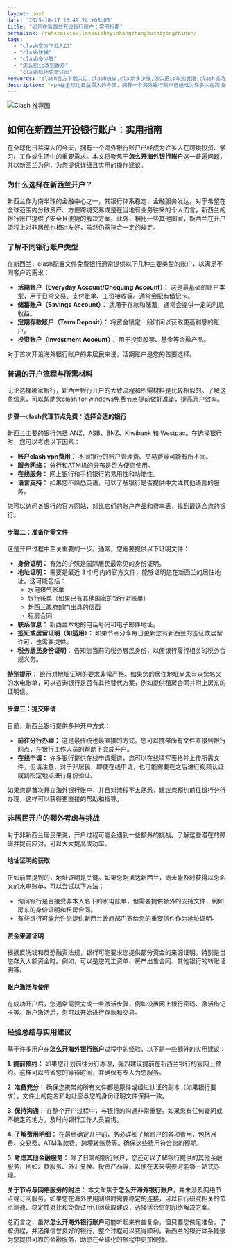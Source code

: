 ```yaml
---
layout: post
date: "2025-10-17 13:49:24 +08:00"
title: "如何在新西兰开设银行账户：实用指南"
permalink: /ruhezaixinxilankaisheyinhangzhanghushiyongzhinan/
tags:
  - "clash官方下载入口"
  - "clash快猫"
  - "clash多少钱"
  - "怎么把ip改到香港"
  - "clash机场免费订阅"
keywords: "clash官方下载入口,clash快猫,clash多少钱,怎么把ip改到香港,clash机场免费订阅"
description: "<p>在全球化日益深入的今天，拥有一个海外银行账户已经成为许多人在跨境投资、学习、工作或生活中的重要需求。本文将聚焦于<strong>怎么开海外银行账户</strong>这一普遍问题，并以新西兰为例，为您提供详细且实用的操作建议。</p>"
---
```


![Clash 推荐图](https://clashjd.github.io/assets/img/clash订阅节点购买.png)

## 如何在新西兰开设银行账户：实用指南

<p>在全球化日益深入的今天，拥有一个海外银行账户已经成为许多人在跨境投资、学习、工作或生活中的重要需求。本文将聚焦于<strong>怎么开海外银行账户</strong>这一普遍问题，并以新西兰为例，为您提供详细且实用的操作建议。</p>
<h3>为什么选择在新西兰开户？</h3>
<p>新西兰作为南半球的金融中心之一，其银行体系稳定，金融服务发达。对于希望在全球范围内分散资产、方便跨境交易或是在当地有业务往来的个人而言，新西兰的银行账户提供了安全且便捷的解决方案。此外，相比一些其他国家，新西兰在开户流程上对非居民也相对友好，虽然仍需符合一定的规定。</p>
<h3>了解不同银行账户类型</h3>
<p>在新西兰，clash配置文件免费银行通常提供以下几种主要类型的账户，以满足不同客户的需求：</p>
<ul>
<li><strong>活期账户（Everyday Account/Chequing Account）：</strong> 这是最基础的账户类型，用于日常交易、支付账单、工资接收等。通常会配有借记卡。</li>
<li><strong>储蓄账户（Savings Account）：</strong> 适用于存款和储蓄，通常会提供一定的利息收益。</li>
<li><strong>定期存款账户（Term Deposit）：</strong> 将资金锁定一段时间以获取更高利息的账户。</li>
<li><strong>投资账户（Investment Account）：</strong> 用于投资股票、基金等金融产品。</li>
</ul>
<p>对于首次开设海外银行账户的非居民来说，活期账户是您的首要选择。</p>
<h3>普遍的开户流程与所需材料</h3>
<p>无论选择哪家银行，新西兰银行开户的大致流程和所需材料是比较相似的。了解这些信息，可以帮助您clash for windows免费节点提前做好准备，提高开户效率。</p>
<h4>步骤一clash代理节点免费：选择合适的银行</h4>
<p>新西兰主要的银行包括 ANZ、ASB、BNZ、Kiwibank 和 Westpac。在选择银行时，您可以考虑以下因素：</p>
<ul>
<li><strong>账户clash vpn费用：</strong> 不同银行的账户管理费、交易费等可能有所不同。</li>
<li><strong>服务网络：</strong> 分行和ATM机的分布是否方便您使用。</li>
<li><strong>在线服务：</strong> 网上银行和手机银行的易用性和功能性。</li>
<li><strong>语言支持：</strong> 如果您不熟悉英语，可以了解银行是否提供中文或其他语言的服务。</li>
</ul>
<p>您可以访问各银行的官方网站，对比它们的账户产品和费率表，找到最适合您的银行。</p>
<h4>步骤二：准备所需文件</h4>
<p>这是开户过程中至关重要的一步。通常，您需要提供以下证明文件：</p>
<ul>
<li><strong>身份证明：</strong> 有效的护照是国际居民最常见的身份证明。</li>
<li><strong>地址证明：</strong> 需要是最近 3 个月内的官方文件，能够证明您在新西兰的居住地址。这可能包括：
<ul>
<li>水电煤气账单</li>
<li>银行账单（如果已有其他国家的银行对账单）</li>
<li>新西兰政府部门出具的信函</li>
<li>租房合同</li>
</ul>
</li>
<li><strong>联系信息：</strong> 新西兰本地的电话号码和电子邮件地址。</li>
<li><strong>签证或居留证明（如适用）：</strong> 如果节点分享每日更新您有新西兰的签证或居留许可，也需要提供。</li>
<li><strong>税务居民身份证明：</strong> 告知您当前的税务居民身份，以便银行履行相关的税务合规义务。</li>
</ul>
<p><strong>特别提示：</strong> 银行对地址证明的要求非常严格。如果您的居住地址尚未有以您名义的水电账单，可以咨询银行是否有其他替代方案，例如提供租房合同并附上房东的证明信。</p>
<h4>步骤三：提交申请</h4>
<p>目前，新西兰银行提供多种开户方式：</p>
<ul>
<li><strong>前往分行办理：</strong> 这是最传统也最直接的方式。您可以携带所有文件直接到银行网点，在银行工作人员的帮助下完成开户。</li>
<li><strong>在线申请：</strong> 许多银行提供在线申请渠道，您可以在线填写表格并上传所需文件。但请注意，对于非居民，即使在线申请，也可能需要在之后进行视频认证或到指定地点进行身份验证。</li>
</ul>
<p>如果您是首次开立海外银行账户，并且对流程不太熟悉，建议您预约前往银行分行办理，这样可以获得更直接的帮助和指导。</p>
<h3>非居民开户的额外考虑与挑战</h3>
<p>对于非新西兰居民来说，开户过程可能会遇到一些额外的挑战。了解这些潜在的障碍并提前应对，可以大大提高成功率。</p>
<h4>地址证明的获取</h4>
<p>正如前面提到的，地址证明是关键。如果您刚抵达新西兰，尚未能及时获得以您名义的水电账单，可以尝试以下方法：</p>
<ul>
<li>询问银行是否接受非本人名下的水电账单，但需要提供额外的支持文件，例如房东的身份证明和租房合同。</li>
<li>有些银行可能允许您提供新西兰政府部门寄给您的重要信件作为地址证明。</li>
</ul>
<h4>资金来源证明</h4>
<p>根据反洗钱和反恐融资法规，银行可能要求您提供部分资金的来源证明，特别是当您存入大额资金时。例如，可以是您的工资单、房产出售合同、其他银行的转账证明等。</p>
<h4>账户激活与使用</h4>
<p>在成功开户后，您通常需要完成一些激活步骤，例如设置网上银行密码、激活借记卡等。账户激活后，您可以开始进行存款和交易。</p>
<h3>经验总结与实用建议</h3>
<p>基于许多用户在<strong>怎么开海外银行账户</strong>过程中的经验，以下是一些额外的实用建议：</p>
<p><strong>1. 提前预约：</strong> 如果您计划前往分行办理，强烈建议提前在新西兰银行的官网上预约。这样可以节省您的等待时间，并确保有专人为您服务。</p>
<p><strong>2. 准备充分：</strong> 确保您携带的所有文件都是原件或经过认证的副本（如果银行要求）。文件上的姓名和地址应与您的身份证明文件保持一致。</p>
<p><strong>3. 保持沟通：</strong> 在整个开户过程中，与银行的沟通非常重要。如果您有任何疑问或不确定的地方，及时向银行工作人员咨询。</p>
<p><strong>4. 了解费用明细：</strong> 在最终确定开户前，务必详细了解账户的各项费用，包括月费、交易费、ATM取款费、跨境转账费等。确保这些费用符合您的预期。</p>
<p><strong>5. 考虑其他金融服务：</strong> 除了日常的银行账户，您还可以了解银行提供的其他金融服务，例如汇款服务、外汇兑换、投资产品等，以便在未来需要时能够一站式办理。</p>
<p><strong>关于节点与网络服务的附注：</strong> 本文聚焦于<strong>怎么开海外银行账户</strong>，并未涉及网络节点或订阅服务。如果您在海外使用网络时需要稳定的连接，可以自行研究相关的节点测速、稳定性对比和免费试用订阅获取建议，选择适合您的网络解决方案。</p>
<p>总而言之，虽然<strong>怎么开海外银行账户</strong>可能听起来有些复杂，但只要您做足准备，了解流程，并选择信誉良好的银行，整个过程可以变得顺利。新西兰的银行体系能够为您提供可靠的金融服务，助您在全球化的旅程中更加便捷。</p>